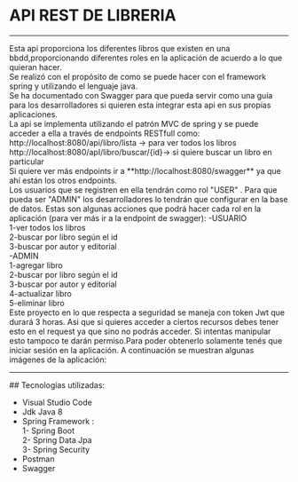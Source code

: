 # API REST DE LIBRERIA
<hr>
Esta api proporciona los diferentes libros que existen en una bbdd,proporcionando diferentes roles en la aplicación de acuerdo 
a lo que quieran hacer.<br>
Se realizó con el propósito de como se puede hacer con el framework spring y utilizando el lenguaje java. <br>
Se ha documentado con Swagger para que pueda servir como una guía para los desarrolladores si quieren esta integrar esta api en sus propias aplicaciones.<br>
La api se implementa utilizando el patrón MVC de spring y se puede acceder a ella a través de endpoints RESTfull como:<br>
http://localhost:8080/api/libro/lista -> para ver todos los libros <br>
http://localhost:8080/apI/libro/buscar/{id}-> si quiere buscar un libro en particular <br>
Si quiere ver más endpoints ir a **http://localhost:8080/swagger** ya que ahí están los otros endpoints.<br>
Los usuarios que se registren en ella tendrán como rol "USER" . Para que pueda ser "ADMIN" los desarrolladores lo tendrán que configurar en la base de datos.           Estas son algunas acciones que podrá hacer cada rol en la aplicación (para ver más ir a la endpoint de swagger):                                                        -USUARIO<br>
1-ver todos los libros <br>
2-buscar por libro según el id <br>
3-buscar por autor y editorial<br>
-ADMIN <br>
1-agregar libro<br>
2-buscar por libro según el id <br>
3-buscar por autor y editorial<br>
4-actualizar libro<br>
5-eliminar libro<br>
Este proyecto en lo que respecta a seguridad se maneja con token Jwt que durará 3 horas. Asi que si quieres acceder a ciertos recursos debes tener esto en el request
ya que sino no podrás acceder. Si intentas manipular esto tampoco te darán permiso.Para poder obtenerlo solamente tenés que iniciar sesión en la aplicación.
A continuación se muestran algunas imágenes de la aplicación: <br>


<hr>
## Tecnologías utilizadas:

* Visual Studio Code
* Jdk Java 8
* Spring Framework :<br>
1- Spring Boot<br>
2- Spring Data Jpa<br>
3- Spring Security
* Postman
* Swagger




